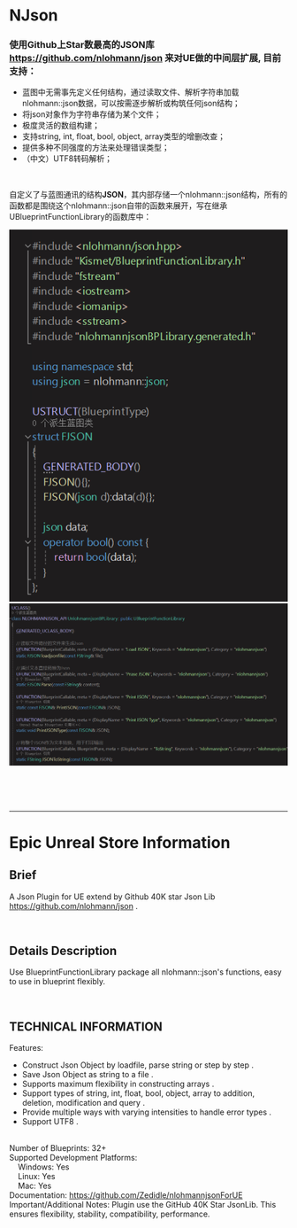 # NJson
### 使用Github上Star数最高的JSON库 <https://github.com/nlohmann/json> 来对UE做的中间层扩展, 目前支持：
- 蓝图中无需事先定义任何结构，通过读取文件、解析字符串加载nlohmann::json数据，可以按需逐步解析或构筑任何json结构；
- 将json对象作为字符串存储为某个文件；
- 极度灵活的数组构建；
- 支持string, int, float, bool, object, array类型的增删改查；
- 提供多种不同强度的方法来处理错误类型；
- （中文）UTF8转码解析；

<br>

自定义了与蓝图通讯的结构**JSON**，其内部存储一个nlohmann::json结构，所有的函数都是围绕这个nlohmann::json自带的函数来展开，写在继承UBlueprintFunctionLibrary的函数库中：

![alt text](Resources/image.png)
![alt text](Resources/image-1.png)

<br><br><br>

----
# Epic Unreal Store Information

## Brief
A Json Plugin for UE extend by Github 40K star Json Lib <https://github.com/nlohmann/json> .

<br>

## Details Description
Use BlueprintFunctionLibrary package all nlohmann::json's functions, easy to use in blueprint flexibly.

<br>

## TECHNICAL INFORMATION
Features: 
- Construct Json Object by loadfile, parse string or step by step .
- Save Json Object as string to a file .
- Supports maximum flexibility in constructing arrays .
- Support types of string, int, float, bool, object, array to addition, deletion, modification and query .
- Provide multiple ways with varying intensities to handle error types .
- Support UTF8 .

<br>Number of Blueprints: 32+
<br>Supported Development Platforms:
<br>$~~~$ Windows: Yes
<br>$~~~$ Linux: Yes
<br>$~~~$ Mac: Yes
<br>Documentation: <https://github.com/Zedidle/nlohmannjsonForUE>
<br>Important/Additional Notes: Plugin use the GitHub 40K Star JsonLib. This ensures flexibility, stability, compatibility, performance.


